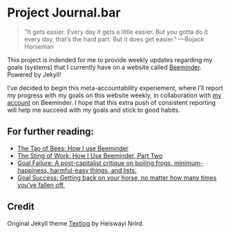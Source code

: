 # Project Journal.bar

> "It gets easier. Every day it gets a little easier. But you gotta do it every day, that’s the hard part. But it does get easier." —Bojack Horseman

This project is indended for me to provide weekly updates regarding my goals (systems) that I currently have on a website called [Beeminder](https://beeminder.com). Powered by Jekyll!

I’ve decided to begin this meta-accountability experiement, where I’ll report my progress with my goals on this website weekly, in collaboration with [my account](https://beeminder.com/brennanbrown) on Beeminder. I hope that this extra push of consistent reporting will help me succeed with my goals and stick to good habits.

## For further reading:
* [The Tao of Bees: How I use Beeminder](https://blog.beeminder.com/tao/)
* [The Sting of Work: How I Use Beeminder, Part Two](https://blog.beeminder.com/tao2/)
* [Goal Failure: A post-capitalist critique on boiling frogs, minimum-happiness, harmful-easy things, and lists.](https://medium.com/@brennanbrown/goal-failure-bc3a39a0f418)
* [Goal Success: Getting back on your horse, no matter how many times you’ve fallen off.](https://medium.com/@brennanbrown/5-good-goals-ideas-and-why-86caddb33e70)

## Credit

Original Jekyll theme [Textlog](https://github.com/heiswayi/textlog) by Heiswayi Nrird.